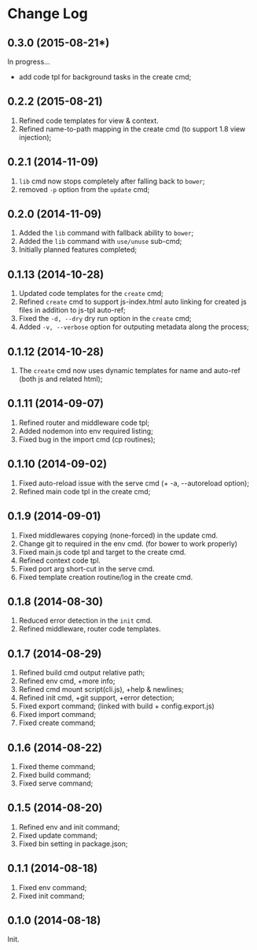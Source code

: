 Change Log
==========
0.3.0 (2015-08-21*)
-------------------
In progress...
* add code tpl for background tasks in the create cmd;


0.2.2 (2015-08-21)
------------------
1. Refined code templates for view & context.
2. Refined name-to-path mapping in the create cmd (to support 1.8 view injection);


0.2.1 (2014-11-09)
-------------------
1. `lib` cmd now stops completely after falling back to `bower`;
2. removed `-p` option from the `update` cmd; 


0.2.0 (2014-11-09)
--------------------
1. Added the `lib` command with fallback ability to `bower`;
2. Added the `lib` command with `use/unuse` sub-cmd;
3. Initially planned features completed;


0.1.13 (2014-10-28)
--------------------
1. Updated code templates for the `create` cmd;
2. Refined `create` cmd to support js-index.html auto linking for created js files in addition to js-tpl auto-ref;
3. Fixed the `-d, --dry` dry run option in the `create` cmd;
4. Added `-v, --verbose` option for outputing metadata along the process;


0.1.12 (2014-10-28)
--------------------
1. The `create` cmd now uses dynamic templates for name and auto-ref (both js and related html);


0.1.11 (2014-09-07)
--------------------
1. Refined router and middleware code tpl;
2. Added nodemon into env required listing;
3. Fixed bug in the import cmd (cp routines);


0.1.10 (2014-09-02)
-------------------
1. Fixed auto-reload issue with the serve cmd (+ -a, --autoreload option);
2. Refined main code tpl in the create cmd;


0.1.9 (2014-09-01)
------------------
1. Fixed middlewares copying (none-forced) in the update cmd.
2. Change git to required in the env cmd. (for bower to work properly)
3. Fixed main.js code tpl and target to the create cmd.
4. Refined context code tpl.
5. Fixed port arg short-cut in the serve cmd.
6. Fixed template creation routine/log in the create cmd.


0.1.8 (2014-08-30)
-------------------
1. Reduced error detection in the `init` cmd.
2. Refined middleware, router code templates.


0.1.7 (2014-08-29)
------------------
1. Refined build cmd output relative path;
2. Refined env cmd, +more info;
3. Refined cmd mount script(cli.js), +help & newlines;
4. Refined init cmd, +git support, +error detection;
5. Fixed export command; (linked with build + config.export.js)
6. Fixed import command;
7. Fixed create command;


0.1.6 (2014-08-22)
------------------
1. Fixed theme command;
2. Fixed build command;
3. Fixed serve command;


0.1.5 (2014-08-20)
------------------
1. Refined env and init command;
2. Fixed update command;
3. Fixed bin setting in package.json;


0.1.1 (2014-08-18)
------------------
1. Fixed env command;
2. Fixed init command;


0.1.0 (2014-08-18)
------------------
Init.